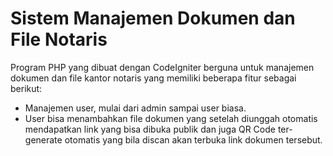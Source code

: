 # Sistem Manajemen Dokumen dan File Notaris

Program PHP yang dibuat dengan CodeIgniter berguna untuk manajemen dokumen dan file kantor notaris yang memiliki beberapa fitur sebagai berikut:
- Manajemen user, mulai dari admin sampai user biasa.
- User bisa menambahkan file dokumen yang setelah diunggah otomatis mendapatkan link yang bisa dibuka publik dan juga QR Code ter-generate otomatis yang bila discan akan terbuka link dokumen tersebut.
